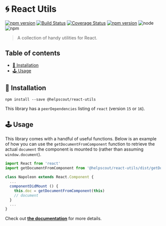 # 🌀 React Utils

[![npm version](https://badge.fury.io/js/%40helpscout%2Freact-utils.svg)](https://badge.fury.io/js/%40helpscout%2Freact-utils) [![Build Status](https://travis-ci.org/helpscout/react-utils.svg?branch=master)](https://travis-ci.org/helpscout/react-utils) [![Coverage Status](https://coveralls.io/repos/github/helpscout/react-utils/badge.svg?branch=master)](https://coveralls.io/github/helpscout/react-utils?branch=master) [![npm version](https://badge.fury.io/js/%40helpscout%2Fblue.svg)](https://badge.fury.io/js/%40helpscout%2Fblue) ![node](https://img.shields.io/badge/node-8.11.3-blue.svg) ![npm](https://img.shields.io/badge/npm-6.4.1-blue.svg)

> A collection of handy utilities for React.

## Table of contents

- [🔧 Installation](./#-installation)
- [🕹 Usage](./#🕹-usage)

## 🔧 Installation

```text
npm install --save @helpscout/react-utils
```

This library has a `peerDependencies` listing of `react` \(version `15` or `16`\).

## 🕹 Usage

This library comes with a handful of useful functions. Below is an example of how you can use the `getDocumentFromComponent` function to retrieve the actual `document` the component is mounted to \(rather than assuming `window.document`\).

```jsx
import React from 'react'
import getDocumentFromComponent from '@helpscout/react-utils/dist/getDocumentFromComponent'

class Napoleon extends React.Component {
  ...
  componentDidMount () {
    this.doc = getDocumentFromComponent(this)
    // document
  }
  ...
}
```

Check out [**the documentation**](docs/) for more details.
